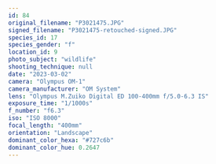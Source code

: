 ```yaml
---
id: 84
original_filename: "P3021475.JPG"
signed_filename: "P3021475-retouched-signed.JPG"
species_id: 17
species_gender: "f"
location_id: 9
photo_subject: "wildlife"
shooting_technique: null
date: "2023-03-02"
camera: "Olympus OM-1"
camera_manufacturer: "OM System"
lens: "Olympus M.Zuiko Digital ED 100-400mm f/5.0-6.3 IS"
exposure_time: "1/1000s"
f_number: "f6.3"
iso: "ISO 8000"
focal_length: "400mm"
orientation: "Landscape"
dominant_color_hexa: "#727c6b"
dominant_color_hue: 0.2647
---
```

